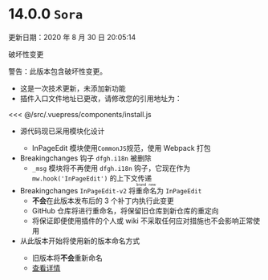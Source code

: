 # 14.0.0 `Sora`

更新日期：2020 年 8 月 30 日 20:05:14

<infobox type="error">
<p class="title">破坏性变更</p>
<p>警告：此版本包含破坏性变更。</p>
</infobox>

- <status status="info"/> 这是一次技术更新，未添加新功能
- <status status="new"/> 插件入口文件地址已更改，请修改您的引用地址为：

<<< @/src/.vuepress/components/install.js

- <status status="new"/> 源代码现已采用模块化设计
  - InPageEdit 模块使用`CommonJS`规范，使用 Webpack 打包
- <span class="pornhub"><span>Breaking</span><span>changes</span></span> 钩子 `dfgh.i18n` 被删除
  - `_msg` 模块将不再使用 `dfgh.i18n` 钩子，它现在作为 `mw.hook('InPageEdit')` 的上下文传递
- <span class="pornhub"><span>Breaking</span><span>changes</span></span> `InPageEdit-v2` 将<ruby>重命名<rt>brand new</rt></ruby>为 `InPageEdit`
  - **不会**在此版本发布后的 3 个补丁内执行此变更
  - GitHub 仓库将进行重命名，将保留旧仓库到新仓库的重定向
  - 将保证即便使用插件的个人或 wiki 不采取任何应对措施也不会影响正常使用
- <status status="warning"/> 从此版本开始将使用新的版本命名方式
  - 旧版本将**不会**重新命名
  - [查看详情](/develop/index.html#)
